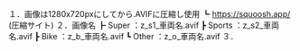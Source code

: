 １．画像は1280x720pxにしてから.AVIFに圧縮し使用
    ┗ https://squoosh.app/ (圧縮サイト)
２．画像名
    ┣ Super ：z_s1_車両名.avif
    ┣ Sports ：z_s2_車両名.avif
    ┣ Bike ：z_b_車両名.avif
    ┗ Other ：z_o_車両名.avif
３．
